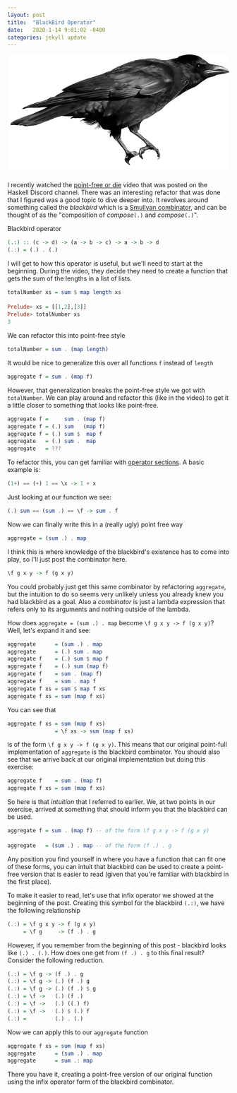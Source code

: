 ```yaml
---
layout: post
title:  "BlackBird Operator"
date:   2020-1-14 9:01:02 -0400
categories: jekyll update
---
```


![image](/assets/images/blackbird.png)

I recently watched the [point-free or
die](https://www.youtube.com/watch?v=seVSlKazsNk) video that was posted on the
Haskell Discord channel. There was an interesting refactor that was done that I
figured was a good topic to dive deeper into. It revolves around something
called the *blackbird* which is a [Smullyan
combinator](https://en.wikipedia.org/wiki/To_Mock_a_Mockingbird), and can be
thought of as the "composition of *compose*`(.)` and *compose*`(.)`".

Blackbird operator

```haskell
(.:) :: (c -> d) -> (a -> b -> c) -> a -> b -> d
(.:) = (.) . (.)
```

I will get to how this operator is useful, but we'll need to start at the
beginning. During the video, they decide they need to create a function that
gets the sum of the lengths in a list of lists.

```haskell
totalNumber xs = sum $ map length xs

Prelude> xs = [[1,2],[3]]
Prelude> totalNumber xs
3
```

We can refactor this into point-free style

```haskell
totalNumber = sum . (map length)
```

It would be nice to generalize this over all functions `f` instead of
`length`

```haskell
aggregate f = sum . (map f)
```

However, that generalization breaks the point-free style we got with
`totalNumber`. We can play around and refactor this (like in the video) to get
it a little closer to something that looks like point-free.

```haskell
aggregate f =     sum . (map f)
aggregate f = (.) sum   (map f)
aggregate f = (.) sum $  map f
aggregate   = (.) sum .  map
aggregate   = ???
```

To refactor this, you can get familiar with [operator
sections](https://wiki.haskell.org/Section_of_an_infix_operator). A basic
example is:

```haskell
(1+) == (+) 1 == \x -> 1 + x
```

Just looking at our function we see:

```haskell
(.) sum == (sum .) == \f -> sum . f
```

Now we can finally write this in a (really ugly) point free way

```haskell
aggregate = (sum .) . map
```

I think this is where knowledge of the blackbird's existence has to come into
play, so I'll just post the combinator here.

```haskell
\f g x y -> f (g x y)
```

You could probably just get this same combinator by refactoring `aggregate`, but
the intuition to do so seems very unlikely unless you already knew you had
blackbird as a goal. Also a *combinator* is just a lambda expression that refers
only to its arguments and nothing outside of the lambda.


How does `aggregate = (sum .) . map` become `\f g x y -> f (g x y)`? Well, let's
expand it and see:

```haskell
aggregate      = (sum .) . map
aggregate      = (.) sum . map
aggregate f    = (.) sum $ map f
aggregate f    = (.) sum (map f)
aggregate f    = sum . (map f)
aggregate f    = sum . map f
aggregate f xs = sum $ map f xs
aggregate f xs = sum (map f xs)
```

You can see that

```haskell
aggregate f xs = sum (map f xs)
               = \f xs -> sum (map f xs)
```

is of the form `\f g x y -> f (g x y)`. This means that our original point-full
implementation of `aggregate` is the blackbird combinator. You should also see
that we arrive back at our original implementation but doing this exercise:

```haskell
aggregate f    = sum . (map f)
aggregate f xs = sum (map f xs)
```

So here is that *intuition* that I referred to earlier. We, at two points in our
exercise, arrived at something that should inform you that the blackbird can be
used.

```haskell
aggregate f = sum . (map f) -- of the form \f g x y -> f (g x y)

aggregate   = (sum .) . map -- of the form (f .) . g
```

Any position you find yourself in where you have a function that can fit one of
these forms, you can intuit that blackbird can be used to create a point-free
version that is easier to read (given that you're familiar with blackbird in the
first place).

To make it easier to read, let's use that infix operator we showed at the
beginning of the post. Creating this symbol for the blackbird `(.:)`, we have
the following relationship

```haskell
(.:) = \f g x y -> f (g x y)
     = \f g     -> (f .) . g
```

However, if you remember from the beginning of this post - blackbird looks like
`(.) . (.)`. How does one get from `(f .) . g` to this final result? Consider
the following reduction.

```haskell
(.:) = \f g -> (f .) . g
(.:) = \f g -> (.) (f .) g
(.:) = \f g -> (.) (f .) $ g
(.:) = \f ->   (.) (f .)
(.:) = \f ->   (.) ((.) f)
(.:) = \f ->   (.) $ (.) f
(.:) =         (.) . (.)
```

Now we can apply this to our `aggregate` function

```haskell
aggregate f xs = sum (map f xs)
aggregate      = (sum .) . map
aggregate      = sum .: map
```

There you have it, creating a point-free version of our original function
using the infix operator form of the blackbird combinator.
